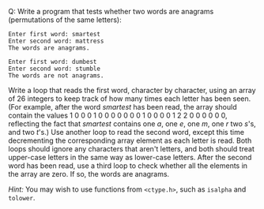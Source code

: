 Q: Write a program that tests whether two words are anagrams (permutations of
the same letters):

```
Enter first word: smartest
Enter second word: mattress
The words are anagrams.

Enter first word: dumbest
Enter second word: stumble
The words are not anagrams.
```

Write a loop that reads the first word, character by character, using an array
of 26 integers to keep track of how many times each letter has been seen. (For
example, after the word <em>smartest</em> has been read, the array
should contain the values 1 0 0 0 1 0 0 0 0 0 0 0 1 0 0 0 0 1 2 2 0 0 0
0 0 0, reflecting the fact that <em>smartest</em> contains one
<em>a</em>, one <em>e</em>, one <em>m</em>, one <em>r</em> two
<em>s</em>'s, and two <em>t</em>'s.) Use another loop to read the second word,
except this time decrementing the corresponding array element as each letter
is read. Both loops should ignore any characters that aren't letters, and
both should treat upper-case letters in the same way as lower-case letters.
After the second word has been read, use a third loop to check whether all
the elements in the array are zero. If so, the words are anagrams.

<em>Hint:</em> You may wish to use functions from `<ctype.h>`, such as `isalpha`
and `tolower`.
